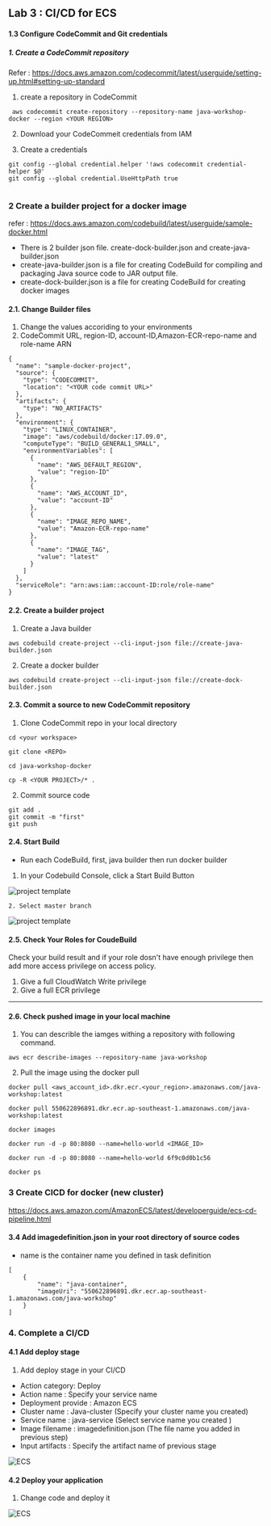 
## Lab 3 : CI/CD for ECS


#### 1.3 Configure CodeCommit and Git credentials

##### 1. Create a CodeCommit repository
 
 Refer : 
  https://docs.aws.amazon.com/codecommit/latest/userguide/setting-up.html#setting-up-standard
 
1. create a repository in CodeCommit

```
 aws codecommit create-repository --repository-name java-workshop-docker --region <YOUR REGION>    
```

2. Download your CodeCommeit credentials from IAM
	
3. Create a credentials

```
git config --global credential.helper '!aws codecommit credential-helper $@'
git config --global credential.UseHttpPath true
      
```


### 2 Create a builder project for a docker image

refer : https://docs.aws.amazon.com/codebuild/latest/userguide/sample-docker.html
	
- There is 2 builder json file. create-dock-builder.json and create-java-builder.json	
- create-java-builder.json is a file for creating CodeBuild for compiling and packaging Java source code to JAR output file.
- create-dock-builder.json is a file for creating CodeBuild for creating docker images 
	
#### 2.1. Change Builder files

1. Change the values accoriding to your environments
2. CodeCommit URL, region-ID, account-ID,Amazon-ECR-repo-name and role-name ARN

```
{
  "name": "sample-docker-project",
  "source": {
    "type": "CODECOMMIT",
    "location": "<YOUR code commit URL>"
  },
  "artifacts": {
    "type": "NO_ARTIFACTS"
  },
  "environment": {
    "type": "LINUX_CONTAINER",
    "image": "aws/codebuild/docker:17.09.0",
    "computeType": "BUILD_GENERAL1_SMALL",
    "environmentVariables": [
      {
        "name": "AWS_DEFAULT_REGION",
        "value": "region-ID"
      },
      {
        "name": "AWS_ACCOUNT_ID",
        "value": "account-ID"
      },
      {
        "name": "IMAGE_REPO_NAME",
        "value": "Amazon-ECR-repo-name"
      },
      {
        "name": "IMAGE_TAG",
        "value": "latest"
      }
    ]
  },
  "serviceRole": "arn:aws:iam::account-ID:role/role-name"
}

```

#### 2.2. Create a builder project

1. Create a Java builder

```
aws codebuild create-project --cli-input-json file://create-java-builder.json
```

2. Create a docker builder
	
```	
aws codebuild create-project --cli-input-json file://create-dock-builder.json
```


#### 2.3. Commit a source to new CodeCommit repository

1. Clone CodeCommit repo in your local directory

```
cd <your workspace>

git clone <REPO>

cd java-workshop-docker

cp -R <YOUR PROJECT>/* .

```

2. Commit source code
	
```
git add .
git commit -m "first"
git push
```

#### 2.4. Start Build
- Run each CodeBuild, first, java builder then run docker builder

1. In your Codebuild Console, click a Start Build Button

![project template](./images/module-08/14.png)

	2. Select master branch

![project template](./images/module-08/15.png)
		

#### 2.5. Check Your Roles for CoudeBuild

Check your build result and if your role dosn't have enough privilege then add more access privilege on access policy.

1. Give a full CloudWatch Write privilege
2. Give a full ECR privilege


<hr>

#### 2.6. Check pushed image in your local machine

1. You can describle the iamges withing a repository with following command.

```
aws ecr describe-images --repository-name java-workshop

```

2. Pull the image using the docker pull

```
docker pull <aws_account_id>.dkr.ecr.<your_region>.amazonaws.com/java-workshop:latest

docker pull 550622896891.dkr.ecr.ap-southeast-1.amazonaws.com/java-workshop:latest

docker images 

docker run -d -p 80:8080 --name=hello-world <IMAGE_ID>

docker run -d -p 80:8080 --name=hello-world 6f9c0d0b1c56

docker ps
```

### 3 Create CICD for docker (new cluster)

https://docs.aws.amazon.com/AmazonECS/latest/developerguide/ecs-cd-pipeline.html


#### 3.4 Add imagedefinition.json in your root directory of source codes

- name is the container name you defined in task definition 

```
[
    {
        "name": "java-container",
        "imageUri": "550622896891.dkr.ecr.ap-southeast-1.amazonaws.com/java-workshop"
    }
]

```

### 4. Complete a CI/CD

#### 4.1 Add deploy stage

1. Add deploy stage in your CI/CD
- Action category: Deploy
- Action name : Specify your service name 
- Deployment provide : Amazon ECS
- Cluster name : Java-cluster (Specify your cluster name you created)
- Service name : java-service (Select service name you created )
- Image filename : imagedefinition.json (The file name you added in previous step)
- Input artifacts : Specify the artifact name of previous stage

![ECS](imgs/03/09.png) 


#### 4.2 Deploy your application

1. Change code and deploy it
	
![ECS](imgs/03/10.png) 	

